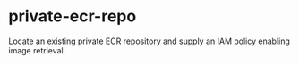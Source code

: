 # private-ecr-repo

Locate an existing private ECR repository and supply an IAM policy enabling image retrieval.
